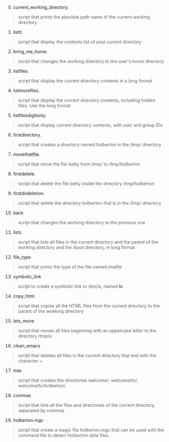 
0. current_working_directory.
> script that prints the absolute path name of the current working directory
>
1. listit.
> script that display the contents list of yout current directory
>
2. bring_me_home.
> script that changes the working directory to the user's home directory
>
3. listfiles.
> script that display the current directory contents in a long format
>
4. listmorefiles.
> script that display the current directory contents, including hidden files. Use the long format
>
5. listfilesdigitonly.
> script that display current directory contents, with user and group IDs
>
6. firstdirectory.
> script that creates a directory named holberton in the /tmp/ directory
>
7. movethatfile.
> script that move the file betty from /tmp/ to /tmp/holberton
>
8. firstdelete.
> script that delete the file betty inside the directory /tmp/holberton
>
9. firstdirdeletion.
> script that delete the directory holberton that is in the /tmp/ directory
>
10. back
> script that changes the working directory to the previous one
>
11. lists
> script that lists all files in the current directory and the parent of the working directory and the /boot directory, in long format
>
12. file_type
> script that prints the type of the file named imafile
>
13. symbolic_link
> script to create a symbolic link to /bin/ls, named __ls__
>
14. copy_html
> script that copies all the HTML files from the current directory to the parant of the woeking directory
>
15. lets_move
> script that moves all files beginning with an uppercase letter to the directory /tmp/u
>
16. clean_emacs
> script that deletes all files in the current directory that end with the character ~
>
17. tree 
> script that creates the directories welcome/, welcome/to/, welcome/to/holberton/
>
18. commas
> script that lists all the files and directories of the current directory, separated by commas
>
19. holberton.mgc
> script that create a magic file holberton.mgc that can be used with the command file to detect Holberton data files.
>







 
